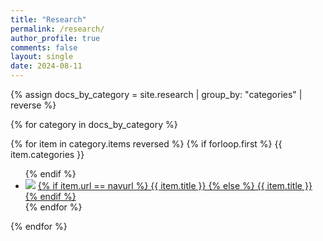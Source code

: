 ```yaml
---
title: "Research"
permalink: /research/
author_profile: true
comments: false
layout: single
date: 2024-08-11
---
```


{% assign docs_by_category = site.research | group_by: "categories" | reverse %}

{% for category in docs_by_category %}
  <div class="category_wrapper">
    {% for item in category.items reversed %}
	{% if forloop.first %}
	{{ item.categories }}
	<ul>
	{% endif %}
      <li class="collapsed">
		  <img src="{{ site.baseurl }}{{ item.teaser }}">
          <a href="{{ site.baseurl }}{{ item.url }}">
          {% if item.url == navurl %}
            <u>{{ item.title }}</u>
          {% else %}
            {{ item.title }}
          {% endif %}
          </a>
      </li>
    {% endfor %}
    </ul>
  </div>
{% endfor %}